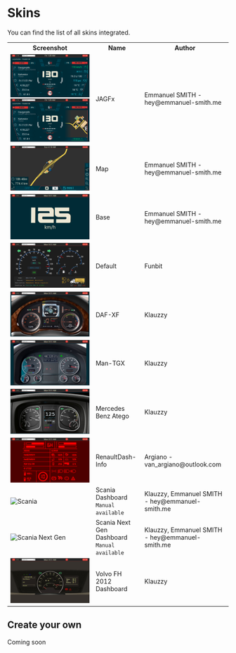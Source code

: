 # Skins

You can find the list of all skins integrated.

<table>
    <tr>
        <th>Screenshot</th>
        <th>Name</th>
        <th>Author</th>
    </tr>
    <tr>
        <td>
            <img src="../screenshot.png" alt="JAGFX">
            <img src="../public/img/screenshots/jagfx-2.png" alt="JAGFX">
        </td>
        <td>JAGFx</td>
        <td>Emmanuel SMITH - hey@emmanuel-smith.me</td>
    </tr>
    <tr>
        <td><img src="../public/img/screenshots/maps.png" alt="Map"></td>
        <td>Map</td>
        <td>Emmanuel SMITH - hey@emmanuel-smith.me</td>
    </tr>
    <tr>
        <td><img src="../public/img/screenshots/test.png" alt="Base"></td>
        <td>Base</td>
        <td>Emmanuel SMITH - hey@emmanuel-smith.me</td>
    </tr>
    <tr>
        <td><img src="../public/img/screenshots/default.png" alt="Default"></td>
        <td>Default</td>
        <td>Funbit</td>
    </tr>
    <tr>
        <td><img src="../public/img/screenshots/daf-xf.png" alt="DAF-XF"></td>
        <td>DAF-XF</td>
        <td>Klauzzy</td>
    </tr>
    <tr>
        <td><img src="../public/img/screenshots/man-tgx.png" alt="Man-TGX"></td>
        <td>Man-TGX</td>
        <td>Klauzzy</td>
    </tr>
    <tr>
        <td><img src="../public/img/screenshots/mercedes-atego.png" alt="JAGFX"></td>
        <td>Mercedes Benz Atego</td>
        <td>Klauzzy</td>
    </tr>
    <tr>
        <td><img src="../public/img/screenshots/rd-info.png" alt="Mercedes Benz Atego"></td>
        <td>RenaultDash-Info</td>
        <td>Argiano - van_argiano@outlook.com</td>
    </tr>
    <tr>
        <td><img src="../public/img/screenshots/scania.gif" alt="Scania"></td>
        <td>
            Scania Dashboard<br>
            <code>Manual available</code>
        </td>
        <td>Klauzzy, Emmanuel SMITH - hey@emmanuel-smith.me</td>
    </tr>
    <tr>
        <td><img src="../public/img/screenshots/scania.gif" alt="Scania Next Gen"></td>
        <td>
            Scania Next Gen Dashboard<br>
            <code>Manual available</code>
        </td>
        <td>Klauzzy, Emmanuel SMITH - hey@emmanuel-smith.me</td>
    </tr>
    <tr>
        <td><img src="../public/img/screenshots/volvo-fh.png" alt="JAGFX"></td>
        <td>Volvo FH 2012 Dashboard</td>
        <td>Klauzzy</td>
    </tr>
</table>

## Create your own

Coming soon
